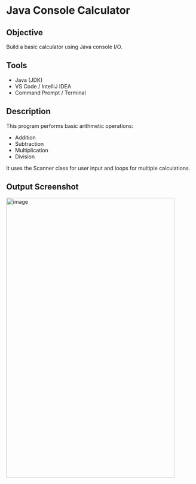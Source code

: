 # Java Console Calculator

## Objective
Build a basic calculator using Java console I/O.

## Tools
- Java (JDK)
- VS Code / IntelliJ IDEA
- Command Prompt / Terminal

## Description
This program performs basic arithmetic operations:
- Addition
- Subtraction
- Multiplication
- Division

It uses the Scanner class for user input and loops for multiple calculations.

## Output Screenshot
<img width="450" height="750" alt="image" src="https://github.com/user-attachments/assets/dbc6f441-9555-4f02-981d-00cad74cf337" />

